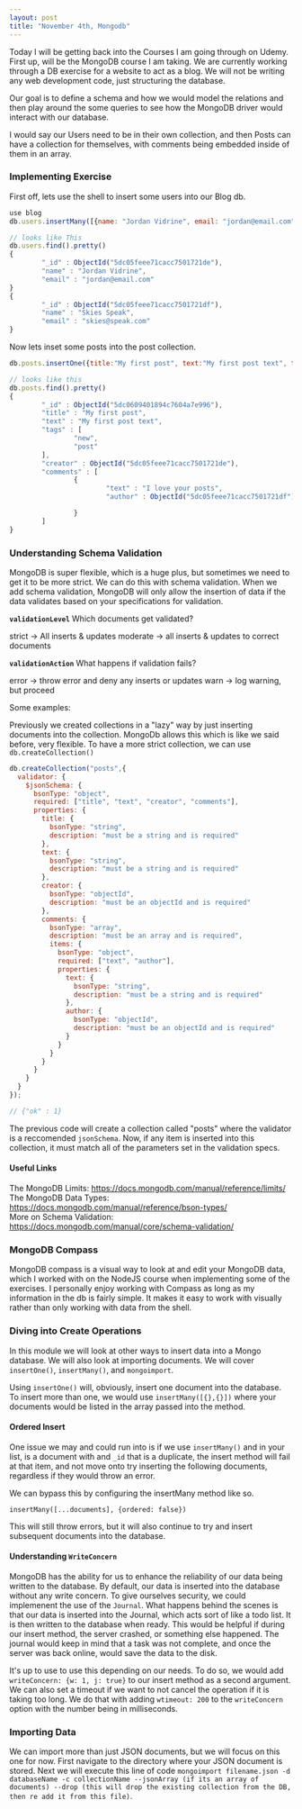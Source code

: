 ```yaml
---
layout: post
title: "November 4th, Mongodb"
---
```

Today I will be getting back into the Courses I am going through on Udemy. First up, will be the MongoDB course I am taking. We are currently working through a DB exercise for a website to act as a blog. We will not be writing any web development code, just structuring the database.

Our goal is to define a schema and how we would model the relations and then play around the some queries to see how the MongoDB driver would interact with our database.

I would say our Users need to be in their own collection, and then Posts can have a collection for themselves, with comments being embedded inside of them in an array.

### Implementing Exercise
First off, lets use the shell to insert some users into our Blog db.
```javascript
use blog
db.users.insertMany([{name: "Jordan Vidrine", email: "jordan@email.com"},{name:"Skies Speak", email: "skies@speak.com"}])

// looks like This
db.users.find().pretty()
{
        "_id" : ObjectId("5dc05feee71cacc7501721de"),
        "name" : "Jordan Vidrine",
        "email" : "jordan@email.com"
}
{
        "_id" : ObjectId("5dc05feee71cacc7501721df"),
        "name" : "Skies Speak",
        "email" : "skies@speak.com"
}
```
<!--more-->
Now lets inset some posts into the post collection.
```javascript
db.posts.insertOne({title:"My first post", text:"My first post text", tags: ["new","post"], creator: ObjectId("5dc05feee71cacc7501721de"), comments: [{text: "I love your posts", author: ObjectId("5dc05feee71cacc7501721df")}]})

// looks like this
db.posts.find().pretty()
{
        "_id" : ObjectId("5dc0609401894c7604a7e996"),
        "title" : "My first post",
        "text" : "My first post text",
        "tags" : [
                "new",
                "post"
        ],
        "creator" : ObjectId("5dc05feee71cacc7501721de"),
        "comments" : [
                {
                        "text" : "I love your posts",
                        "author" : ObjectId("5dc05feee71cacc7501721df")

                }
        ]
}
```
### Understanding Schema Validation
MongoDB is super flexible, which is a huge plus, but sometimes we need to get it to be more strict. We can do this with schema validation. When we add schema validation, MongoDB will only allow the insertion of data if the data validates based on your specifications for validation.

**`validationLevel`**
Which documents get validated?

strict -> All inserts & updates
moderate -> all inserts & updates to correct documents

**`validationAction`**
What happens if validation fails?

error -> throw error and deny any inserts or updates
warn -> log warning, but proceed

Some examples:

Previously we created collections in a "lazy" way by just inserting documents into the collection. MongoDb allows this which is like we said before, very flexible. To have a more strict collection, we can use `db.createCollection()`

```javascript
db.createCollection("posts",{
  validator: {
    $jsonSchema: {
      bsonType: "object",
      required: ["title", "text", "creator", "comments"],
      properties: {
        title: {
          bsonType: "string",
          description: "must be a string and is required"
        },
        text: {
          bsonType: "string",
          description: "must be a string and is required"
        },
        creator: {
          bsonType: "objectId",
          description: "must be an objectId and is required"
        },
        comments: {
          bsonType: "array",
          description: "must be an array and is required",
          items: {
            bsonType: "object",
            required: ["text", "author"],
            properties: {
              text: {
                bsonType: "string",
                description: "must be a string and is required"
              },
              author: {
                bsonType: "objectId",
                description: "must be an objectId and is required"
              }
            }
          }
        }
      }
    }
  }
});

// {"ok" : 1}
```
The previous code will create a collection called "posts" where the validator is a reccomended `jsonSchema`. Now, if any item is inserted into this collection, it must match all of the parameters set in the validation specs.

#### Useful Links
The MongoDB Limits: https://docs.mongodb.com/manual/reference/limits/</br>
The MongoDB Data Types: https://docs.mongodb.com/manual/reference/bson-types/</br>
More on Schema Validation: https://docs.mongodb.com/manual/core/schema-validation/</br>

### MongoDB Compass
MongoDB compass is a visual way to look at and edit your MongoDB data, which I worked with on the NodeJS course when implementing some of the exercises. I personally enjoy working with Compass as long as my information in the db is fairly simple. It makes it easy to work with visually rather than only working with data from the shell.

### Diving into Create Operations
In this module we will look at other ways to insert data into a Mongo database. We will also look at importing documents. We will cover `insertOne()`, `insertMany()`, and `mongoimport`.

Using `insertOne()` will, obviously, insert one document into the database. To insert more than one, we would use `insertMany([{},{}])` where your documents would be listed in the array passed into the method.

#### Ordered Insert
One issue we may and could run into is if we use `insertMany()` and in your list, is a document with and `_id` that is a duplicate, the insert method will fail at that item, and not move onto try inserting the following documents, regardless if they would throw an error.

We can bypass this by configuring the insertMany method like so.

`insertMany([...documents], {ordered: false})`

This will still throw errors, but it will also continue to try and insert subsequent documents into the database.

#### Understanding `WriteConcern`
MongoDB has the ability for us to enhance the reliability of our data being written to the database. By default, our data is inserted into the database without any write concern. To give ourselves security, we could implemenent the use of the `Journal`. What happens behind the scenes is that our data is inserted into the Journal, which acts sort of like a todo list. It is then written to the database when ready. This would be helpful if during our insert method, the server crashed, or something else happened. The journal would keep in mind that a task was not complete, and once the server was back online, would save the data to the disk.

It's up to use to use this depending on our needs. To do so, we would add `writeConcern: {w: 1, j: true}` to our insert method as a second argument. We can also set a timeout if we want to not cancel the operation if it is taking too long. We do that with adding `wtimeout: 200` to the `writeConcern` option with the number being in milliseconds.

### Importing Data
We can import more than just JSON documents, but we will focus on this one for now. First navigate to the directory where your JSON document is stored. Next we will execute this line of code `mongoimport filename.json -d databaseName -c collectionName --jsonArray (if its an array of documents) --drop (this will drop the existing collection from the DB, then re add it from this file)`.
